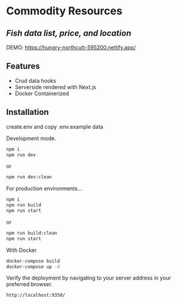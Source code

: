 # Commodity Resources
## _Fish data list, price, and location_

DEMO: https://hungry-northcutt-595200.netlify.app/

## Features
- Crud data hooks
- Serverside rendered with Next.js
- Docker Containerized

## Installation
create.env and copy .env.example data

Development mode.

```sh
npm i
npm run dev
```
or
```sh
npm run dev:clean
```
For production environments...

```sh
npm i
npm run build
npm run start
```

or
```sh
npm run build:clean
npm run start
```

With Docker
```sh
docker-compose build
docker-compose up -d
```

Verify the deployment by navigating to your server address in
your preferred browser.

```sh
http://localhost:9350/
```